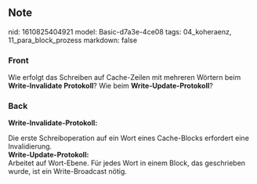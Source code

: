 ## Note
nid: 1610825404921
model: Basic-d7a3e-4ce08
tags: 04_koheraenz, 11_para_block_prozess
markdown: false

### Front
Wie erfolgt das Schreiben auf Cache-Zeilen mit mehreren Wörtern
beim <b>Write-Invalidate Protokoll</b>? Wie beim
<b>Write-Update-Protokoll</b>?

### Back
<b>Write-Invalidate-Protokoll:</b>
<div>
  Die erste Schreiboperation auf ein Wort eines Cache-Blocks
  erfordert eine Invalidierung.
</div>
<div>
  <b>Write-Update-Protokoll:</b>
</div>
<div>
  Arbeitet auf Wort-Ebene. Für jedes Wort in einem Block, das
  geschrieben wurde, ist ein Write-Broadcast nötig.
</div>
